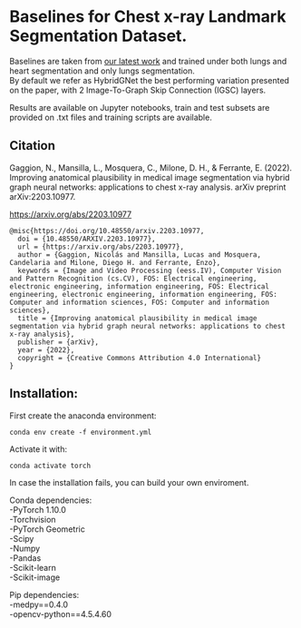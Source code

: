 # Baselines for Chest x-ray Landmark Segmentation Dataset.

Baselines are taken from [our latest work](https://arxiv.org/abs/2203.10977) and trained under both lungs and heart segmentation and only lungs segmentation.\
By default we refer as HybridGNet the best performing variation presented on the paper, with 2 Image-To-Graph Skip Connection (IGSC) layers.

Results are available on Jupyter notebooks, train and test subsets are provided on .txt files and training scripts are available.

## Citation

Gaggion, N., Mansilla, L., Mosquera, C., Milone, D. H., & Ferrante, E. (2022). Improving anatomical plausibility in medical image segmentation via hybrid graph neural networks: applications to chest x-ray analysis. arXiv preprint arXiv:2203.10977.

https://arxiv.org/abs/2203.10977

```
@misc{https://doi.org/10.48550/arxiv.2203.10977,
  doi = {10.48550/ARXIV.2203.10977},
  url = {https://arxiv.org/abs/2203.10977},
  author = {Gaggion, Nicolás and Mansilla, Lucas and Mosquera, Candelaria and Milone, Diego H. and Ferrante, Enzo},
  keywords = {Image and Video Processing (eess.IV), Computer Vision and Pattern Recognition (cs.CV), FOS: Electrical engineering, electronic engineering, information engineering, FOS: Electrical engineering, electronic engineering, information engineering, FOS: Computer and information sciences, FOS: Computer and information sciences},
  title = {Improving anatomical plausibility in medical image segmentation via hybrid graph neural networks: applications to chest x-ray analysis},
  publisher = {arXiv},
  year = {2022},
  copyright = {Creative Commons Attribution 4.0 International}
}
```

## Installation:

First create the anaconda environment:

```
conda env create -f environment.yml
```
Activate it with:
```
conda activate torch
```

In case the installation fails, you can build your own enviroment.

Conda dependencies: \
-PyTorch 1.10.0 \
-Torchvision \
-PyTorch Geometric \
-Scipy \
-Numpy \
-Pandas  \
-Scikit-learn \
-Scikit-image 

Pip dependencies: \
-medpy==0.4.0 \
-opencv-python==4.5.4.60 